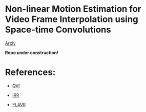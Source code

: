 # Non-linear Motion Estimation for Video Frame Interpolation using Space-time Convolutions

[Arxiv]()

**Repo under construction!**

# References:

- [QVI](https://sites.google.com/view/xiangyuxu/qvi_nips19) 

- [IRR](https://github.com/visinf/irr) 

- [FLAVR](https://tarun005.github.io/FLAVR/)